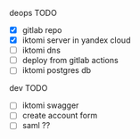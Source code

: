 deops TODO

 - [x] gitlab repo
 - [x] iktomi server in yandex cloud
 - [ ] iktomi dns 
 - [ ] deploy from gitlab actions
 - [ ] iktomi postgres db 

dev TODO
 - [ ] iktomi swagger
 - [ ] create account form
 - [ ] saml ??